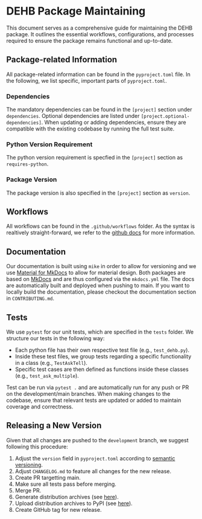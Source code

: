 # DEHB Package Maintaining

This document serves as a comprehensive guide for maintaining the DEHB package. It outlines the essential workflows, configurations, and processes required to ensure the package remains functional and up-to-date.

## Package-related Information

All package-related information can be found in the `pyproject.toml` file. In the following, we list specific, important parts of `pyproject.toml`.

### Dependencies

The mandatory dependencies can be found in the `[project]` section under `dependencies`. Optional dependencies are listed under `[project.optional-dependencies]`. When updating or adding dependencies, ensure they are compatible with the existing codebase by running the full test suite.

### Python Version Requirement

The python version requirement is specfied in the `[project]` section as `requires-python`.

### Package Version

The package version is also specified in the `[project]` section as `version`.

## Workflows

All workflows can be found in the `.github/workflows` folder. As the syntax is realtively straight-forward, we refer to the [github docs](https://docs.github.com/en/actions/using-workflows) for more information.

## Documentation

Our documentation is built using `mike` in order to allow for versioning and we use [Material for MkDocs](https://squidfunk.github.io/mkdocs-material/) to allow for material design. Both packages are based on [MkDocs](https://www.mkdocs.org/) and are thus configured via the `mkdocs.yml` file. The docs are automatically built and deployed when pushing to main. If you want to locally build the documentation, please checkout the documentation section in `CONTRIBUTING.md`.

## Tests

We use `pytest` for our unit tests, which are specified in the `tests` folder. We structure our tests in the following way:

- Each python file has their own respective test file (e.g., `test_dehb.py`).
- Inside these test files, we group tests regarding a specific functionality in a class (e.g., `TestAskTell`).
- Specific test cases are then defined as functions inside these classes (e.g., `test_ask_multiple`).

Test can be run via `pytest .` and are automatically run for any push or PR on the development/main branches. When making changes to the codebase, ensure that relevant tests are updated or added to maintain coverage and correctness.

## Releasing a New Version

Given that all changes are pushed to the `development` branch, we suggest following this procedure:

1. Adjust the `version` field in `pyproject.toml` according to [semantic versioning](https://semver.org/).
2. Adjust `CHANGELOG.md` to feature all changes for the new release.
3. Create PR targetting main.
4. Make sure all tests pass before merging.
5. Merge PR.
6. Generate distribution archives (see [here](https://packaging.python.org/en/latest/tutorials/packaging-projects/#generating-distribution-archives)).
7. Upload distribution archives to PyPI (see [here](https://packaging.python.org/en/latest/tutorials/packaging-projects/#uploading-the-distribution-archives)).
8. Create GitHub tag for new release.
